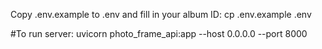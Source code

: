 Copy .env.example to .env and fill in your album ID:
cp .env.example .env

#To run server:
uvicorn photo_frame_api:app --host 0.0.0.0 --port 8000
